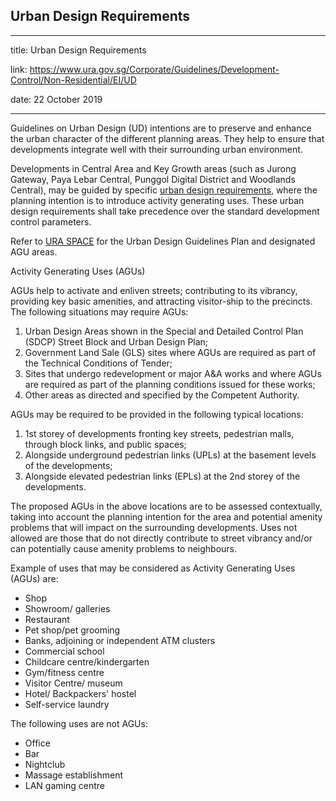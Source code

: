 ## Urban Design Requirements
---
title: Urban Design Requirements

link: https://www.ura.gov.sg/Corporate/Guidelines/Development-Control/Non-Residential/EI/UD

date: 22 October 2019

---


Guidelines on Urban Design (UD) intentions are to preserve and enhance the urban character of the different planning areas. They help to ensure that developments integrate well with their surrounding urban environment.

Developments in Central Area and Key Growth areas (such as Jurong Gateway, Paya Lebar Central, Punggol Digital District and Woodlands Central), may be guided by specific [urban design requirements](https://www.ura.gov.sg/Corporate/Guidelines/Urban-Design), where the planning intention is to introduce activity generating uses. These urban design requirements shall take precedence over the standard development control parameters.

Refer to [URA SPACE](https://www.ura.gov.sg/Corporate/Guidelines/Urban-Design/URA-SPACE/UD-URA-SPACE) for the Urban Design Guidelines Plan and designated AGU areas.

Activity Generating Uses (AGUs)

AGUs help to activate and enliven streets; contributing to its vibrancy, providing key basic amenities, and attracting visitor-ship to the precincts. The following situations may require AGUs:

1.  Urban Design Areas shown in the Special and Detailed Control Plan (SDCP) Street Block and Urban Design Plan;
2.  Government Land Sale (GLS) sites where AGUs are required as part of the Technical Conditions of Tender;
3.  Sites that undergo redevelopment or major A&A works and where AGUs are required as part of the planning conditions issued for these works;
4.  Other areas as directed and specified by the Competent Authority.

AGUs may be required to be provided in the following typical locations:

1.  1st storey of developments fronting key streets, pedestrian malls, through block links, and public spaces;
2.  Alongside underground pedestrian links (UPLs) at the basement levels of the developments;
3.  Alongside elevated pedestrian links (EPLs) at the 2nd storey of the developments.

The proposed AGUs in the above locations are to be assessed contextually, taking into account the planning intention for the area and potential amenity problems that will impact on the surrounding developments. Uses not allowed are those that do not directly contribute to street vibrancy and/or can potentially cause amenity problems to neighbours.

Example of uses that may be considered as Activity Generating Uses (AGUs) are:

-   Shop
-   Showroom/ galleries 
-   Restaurant
-   Pet shop/pet grooming
-   Banks, adjoining or independent ATM clusters
-   Commercial school
-   Childcare centre/kindergarten
-   Gym/fitness centre
-   Visitor Centre/ museum
-   Hotel/ Backpackers' hostel
-   Self-service laundry

The following uses are not AGUs:

-   Office
-   Bar
-   Nightclub
-   Massage establishment
-   LAN gaming centre



